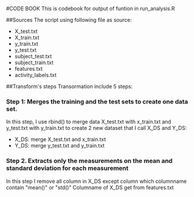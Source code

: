 #CODE BOOK
This is codebook for output of funtion in run_analysis.R

##Sources
The script using following file as source:
* X_test.txt
* X_train.txt
* y_train.txt
* y_test.txt
* subject_test.txt
* subject_train.txt
* features.txt
* activity_labels.txt

##Transform's steps
Transormation include 5 steps:

### Step 1: Merges the training and the test sets to create one data set.
In this step, I use rbind() to merge data X_test.txt with x_train.txt and y_test.txt with y_train.txt to create 2 new dataset that I call X_DS and Y_DS:
* X_DS: merge X_test.txt and x_train.txt
* Y_DS: merge y_test.txt and y_train.txt

### Step 2. Extracts only the measurements on the mean and standard deviation for each measurement
In this step I remove all column in X_DS except column which columnname contain "mean()" or "std()"
Columname of X_DS get from features.txt
